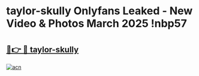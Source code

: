# taylor-skully Onlyfans Leaked - New Video & Photos March 2025 !nbp57

# <h2><a href="https://sc8xqo.iuczelnia.edu.pl?title=taylor-skully&ref=nbp57">🔗👉 🔴 taylor-skully</a></h2>

[![acn](https://github.com/user-attachments/assets/0f9c940e-d8b0-45ae-aac7-cd30a18b3e1c)](https://sc8xqo.iuczelnia.edu.pl?title=taylor-skully&ref=nbp57)

